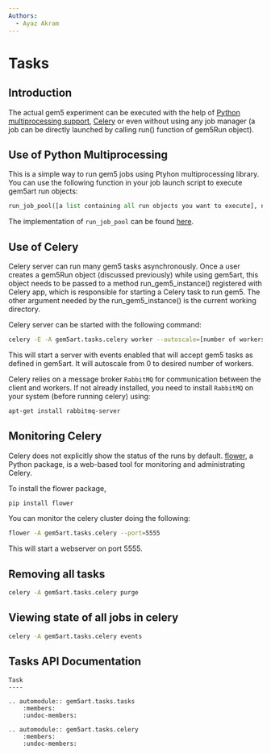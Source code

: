 ```yaml
---
Authors:
  - Ayaz Akram
---
```


# Tasks

## Introduction
The actual gem5 experiment can be executed with the help of [Python multiprocessing support](https://docs.python.org/3/library/multiprocessing.html), [Celery](http://www.celeryproject.org/) or even without using any job manager (a job can be directly launched by calling run() function of gem5Run object).

## Use of Python Multiprocessing

This is a simple way to run gem5 jobs using Ptyhon multiprocessing library. 
You can use the following function in your job launch script to execute gem5art run objects:

```python
run_job_pool([a list containing all run objects you want to execute], num_parallel_jobs = [Number of parralel jobs you want to run])
```
The implementation of `run_job_pool` can be found [here](https://github.com/darchr/gem5art/blob/master/tasks/gem5art/tasks/tasks.py#L50).

## Use of Celery

Celery server can run many gem5 tasks asynchronously. Once a user creates a gem5Run object (discussed previously) while using gem5art, this object needs to be passed to a method run_gem5_instance() registered with Celery app, which is responsible for starting a Celery task to run gem5. The other argument needed by the run_gem5_instance() is the current working directory.

Celery server can be started with the following command:

```sh
celery -E -A gem5art.tasks.celery worker --autoscale=[number of workers],0
```

This will start a server with events enabled that will accept gem5 tasks as defined in gem5art.
It will autoscale from 0 to desired number of workers.

<!--Then, you can write a script (e.g., `launch_tests.py`) which will first create all of the required artifacts and will call the `run` task defined in gem5art.-->

Celery relies on a message broker `RabbitMQ` for communication between the client and workers.
If not already installed, you need to install `RabbitMQ` on your system (before running celery) using:

```sh
apt-get install rabbitmq-server
```

## Monitoring Celery
Celery does not explicitly show the status of the runs by default. 
[flower](https://flower.readthedocs.io/en/latest/), a Python package, is a web-based tool for monitoring and administrating Celery.  

To install the flower package, 
```sh
pip install flower
```

You can monitor the celery cluster doing the following:

```sh
flower -A gem5art.tasks.celery --port=5555
```
This will start a webserver on port 5555.

## Removing all tasks

```sh
celery -A gem5art.tasks.celery purge
```

## Viewing state of all jobs in celery

```sh
celery -A gem5art.tasks.celery events
```

## Tasks API Documentation
```eval_rst
Task
----

.. automodule:: gem5art.tasks.tasks
    :members:
    :undoc-members:

.. automodule:: gem5art.tasks.celery
    :members:
    :undoc-members:
```

